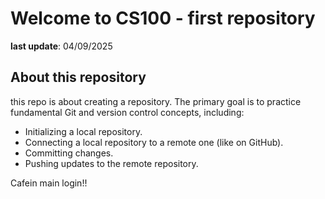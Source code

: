 # Welcome to CS100 - first repository
**last update**: 04/09/2025
## About this repository
this repo is about creating a repository. The primary goal is to practice fundamental Git and version control concepts, including:

* Initializing a local repository.
* Connecting a local repository to a remote one (like on GitHub).
* Committing changes.
* Pushing updates to the remote repository.

Cafein main login!!
